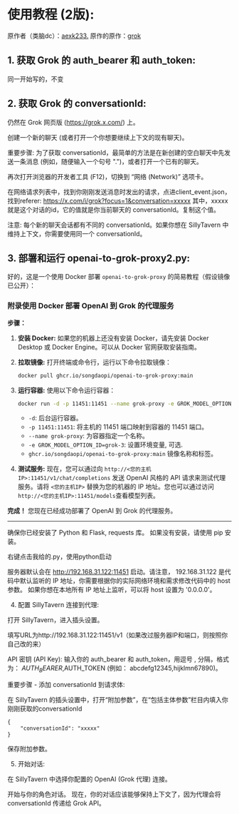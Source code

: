 # 使用教程 (2版):
原作者（类脑dc）：[aexk233.](https://discord.com/channels/1134557553011998840/1341413677504663643)
原作的原作：[grok](https://github.com/omgpizzatnt/grok-web-api)
## 1. 获取 Grok 的 auth_bearer 和 auth_token:

同一开始写的，不变

## 2. 获取 Grok 的 conversationId:

仍然在 Grok 网页版 (https://grok.x.com/) 上。

创建一个新的聊天 (或者打开一个你想要继续上下文的现有聊天)。

重要步骤: 为了获取 conversationId，最简单的方法是在新创建的空白聊天中先发送一条消息 (例如，随便输入一个句号 ".")，或者打开一个已有的聊天。

再次打开浏览器的开发者工具 (F12)，切换到 “网络 (Network)” 选项卡。

在网络请求列表中，找到你刚刚发送消息时发出的请求，点进client_event.json，找到referer: https://x.com/i/grok?focus=1&conversation=xxxxx
其中，xxxxx就是这个对话的id，它的值就是你当前聊天的 conversationId。复制这个值。

注意: 每个新的聊天会话都有不同的 conversationId。如果你想在 SillyTavern 中维持上下文，你需要使用同一个 conversationId。

## 3. 部署和运行 openai-to-grok-proxy2.py:
好的，这是一个使用 Docker 部署 `openai-to-grok-proxy` 的简易教程（假设镜像已公开）：

### 附录使用 Docker 部署 OpenAI 到 Grok 的代理服务

**步骤：**

1.  **安装 Docker:**
    如果您的机器上还没有安装 Docker，请先安装 Docker Desktop 或 Docker Engine。可以从 Docker 官网获取安装指南。

2.  **拉取镜像:**
    打开终端或命令行，运行以下命令拉取镜像：

    ```bash
    docker pull ghcr.io/songdaopi/openai-to-grok-proxy:main
    ```

3.  **运行容器:**
    使用以下命令运行容器：

    ```bash
    docker run -d -p 11451:11451 --name grok-proxy -e GROK_MODEL_OPTION_ID=grok-3 ghcr.io/songdaopi/openai-to-grok-proxy:main
    ```

    *   `-d`: 后台运行容器。
    *   `-p 11451:11451`: 将主机的 11451 端口映射到容器的 11451 端口。
    *   `--name grok-proxy`: 为容器指定一个名称。
    *   `-e GROK_MODEL_OPTION_ID=grok-3`: 设置环境变量, 可选.
    *   `ghcr.io/songdaopi/openai-to-grok-proxy:main` 镜像名称和标签。

4.  **测试服务:**
    现在，您可以通过向 `http://<您的主机IP>:11451/v1/chat/completions` 发送 OpenAI 风格的 API 请求来测试代理服务。请将 `<您的主机IP>` 替换为您的机器的 IP 地址。您也可以通过访问`http://<您的主机IP>:11451/models`查看模型列表。

**完成！** 您现在已经成功部署了 OpenAI 到 Grok 的代理服务。

---

确保你已经安装了 Python 和 Flask, requests 库。 如果没有安装，请使用 pip 安装。

右键点击我给的.py，使用python启动

服务器默认会在 http://192.168.31.122:11451 启动。请注意， 192.168.31.122 是代码中默认监听的 IP 地址，你需要根据你的实际网络环境和需求修改代码中的 host 参数。 如果你想在本地所有 IP 地址上监听，可以将 host 设置为 '0.0.0.0'。

4. 配置 SillyTavern 连接到代理:

打开 SillyTavern，进入插头设置。

填写URL为http://192.168.31.122:11451/v1（如果改过服务器IP和端口，则按照你自己改的来）

API 密钥 (API Key): 输入你的 auth_bearer 和 auth_token，用逗号 , 分隔，格式为： $AUTH_BEARER,$AUTH_TOKEN (例如： abcdefg12345,hijklmn67890)。 

重要步骤 - 添加 conversationId 到请求体:

在 SillyTavern 的插头设置中，打开“附加参数”，在“包括主体参数”栏目内填入你刚刚获取的conversationId
```
{
    "conversationId": "xxxxx"
}
```
保存附加参数。

5. 开始对话:

在 SillyTavern 中选择你配置的 OpenAI (Grok 代理) 连接。

开始与你的角色对话。 现在，你的对话应该能够保持上下文了，因为代理会将 conversationId 传递给 Grok API。
